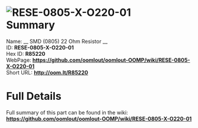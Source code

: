 
![RESE-0805-X-O220-01](https://github.com/oomlout/oomlout-OOMP/blob/master/parts/RESE-0805-X-O220-01/RESE-0805-X-O220-01_420.jpg)   
Summary
=================
  
Name: __ SMD (0805) 22 Ohm Resistor __    
ID: __RESE-0805-X-O220-01__   
Hex ID: __R85220__   
WebPage: __https://github.com/oomlout/oomlout-OOMP/wiki/RESE-0805-X-O220-01__   
Short URL: __http://oom.lt/R85220__   

Full Details
==========================
Full summary of this part can be found in the wiki:   
__https://github.com/oomlout/oomlout-OOMP/wiki/RESE-0805-X-O220-01__    

